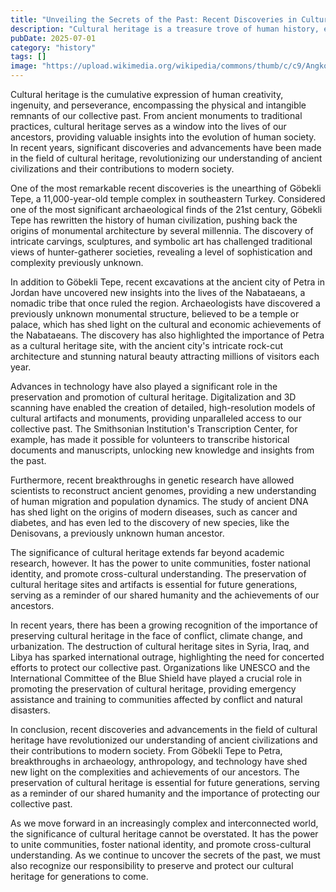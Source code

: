 ```yaml
---
title: "Unveiling the Secrets of the Past: Recent Discoveries in Cultural Heritage"
description: "Cultural heritage is a treasure trove of human history, encompassing the tangible and intangible remnants of our past. Recent developments in archaeology, anthropology, and technology have led to groundbreaking discoveries, shedding new light on ancient civilizations and their contributions to modern society. This article delves into the latest findings and advancements in the field of cultural heritage, highlighting the significance of preserving our collective past for future generations."
pubDate: 2025-07-01
category: "history"
tags: []
image: "https://upload.wikimedia.org/wikipedia/commons/thumb/c/c9/Angkor_Wat_-_Temple_Complex.jpg/1024px-Angkor_Wat_-_Temple_Complex.jpg (Angkor Wat Temple Complex, Cambodia)"
---
```


Cultural heritage is the cumulative expression of human creativity, ingenuity, and perseverance, encompassing the physical and intangible remnants of our collective past. From ancient monuments to traditional practices, cultural heritage serves as a window into the lives of our ancestors, providing valuable insights into the evolution of human society. In recent years, significant discoveries and advancements have been made in the field of cultural heritage, revolutionizing our understanding of ancient civilizations and their contributions to modern society.

One of the most remarkable recent discoveries is the unearthing of Göbekli Tepe, a 11,000-year-old temple complex in southeastern Turkey. Considered one of the most significant archaeological finds of the 21st century, Göbekli Tepe has rewritten the history of human civilization, pushing back the origins of monumental architecture by several millennia. The discovery of intricate carvings, sculptures, and symbolic art has challenged traditional views of hunter-gatherer societies, revealing a level of sophistication and complexity previously unknown.

In addition to Göbekli Tepe, recent excavations at the ancient city of Petra in Jordan have uncovered new insights into the lives of the Nabataeans, a nomadic tribe that once ruled the region. Archaeologists have discovered a previously unknown monumental structure, believed to be a temple or palace, which has shed light on the cultural and economic achievements of the Nabataeans. The discovery has also highlighted the importance of Petra as a cultural heritage site, with the ancient city's intricate rock-cut architecture and stunning natural beauty attracting millions of visitors each year.

Advances in technology have also played a significant role in the preservation and promotion of cultural heritage. Digitalization and 3D scanning have enabled the creation of detailed, high-resolution models of cultural artifacts and monuments, providing unparalleled access to our collective past. The Smithsonian Institution's Transcription Center, for example, has made it possible for volunteers to transcribe historical documents and manuscripts, unlocking new knowledge and insights from the past.

Furthermore, recent breakthroughs in genetic research have allowed scientists to reconstruct ancient genomes, providing a new understanding of human migration and population dynamics. The study of ancient DNA has shed light on the origins of modern diseases, such as cancer and diabetes, and has even led to the discovery of new species, like the Denisovans, a previously unknown human ancestor.

The significance of cultural heritage extends far beyond academic research, however. It has the power to unite communities, foster national identity, and promote cross-cultural understanding. The preservation of cultural heritage sites and artifacts is essential for future generations, serving as a reminder of our shared humanity and the achievements of our ancestors.

In recent years, there has been a growing recognition of the importance of preserving cultural heritage in the face of conflict, climate change, and urbanization. The destruction of cultural heritage sites in Syria, Iraq, and Libya has sparked international outrage, highlighting the need for concerted efforts to protect our collective past. Organizations like UNESCO and the International Committee of the Blue Shield have played a crucial role in promoting the preservation of cultural heritage, providing emergency assistance and training to communities affected by conflict and natural disasters.

In conclusion, recent discoveries and advancements in the field of cultural heritage have revolutionized our understanding of ancient civilizations and their contributions to modern society. From Göbekli Tepe to Petra, breakthroughs in archaeology, anthropology, and technology have shed new light on the complexities and achievements of our ancestors. The preservation of cultural heritage is essential for future generations, serving as a reminder of our shared humanity and the importance of protecting our collective past.

As we move forward in an increasingly complex and interconnected world, the significance of cultural heritage cannot be overstated. It has the power to unite communities, foster national identity, and promote cross-cultural understanding. As we continue to uncover the secrets of the past, we must also recognize our responsibility to preserve and protect our cultural heritage for generations to come.